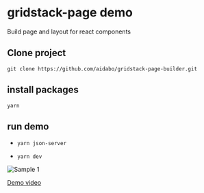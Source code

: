 # gridstack-page demo

Build page and layout for react components

## Clone project 

`git clone https://github.com/aidabo/gridstack-page-builder.git`

## install packages
`yarn`

## run demo

- `yarn json-server` 

- `yarn dev`

![Sample 1](https://dnicugzydez8x.cloudfront.net/60-think-prd/2025/07/image-28.png)

[Demo video](https://dnicugzydez8x.cloudfront.net/60-think-prd/2025/07/Vite---React---TS---Google-Chrome-2025-07-29-23-37-47.mp4)